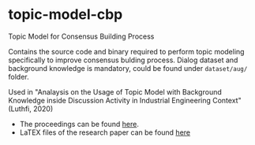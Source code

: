# topic-model-cbp
Topic Model for Consensus Building Process

Contains the source code and binary required to perform topic modeling specifically to improve consensus bulding process.
Dialog dataset and background knowledge is mandatory, could be found under `dataset/aug/` folder.

Used in "Analaysis on the Usage of Topic Model with Background Knowledge inside Discussion Activity in Industrial Engineering Context" (Luthfi, 2020) 
- The proceedings can be found [here](https://ieeexplore.ieee.org/document/9192401).
- LaTEX files of the research paper can be found [here](https://github.com/luthfi25/SmartIOT2020-TopicModel)
